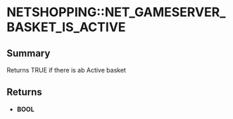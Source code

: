 # NETSHOPPING::NET_GAMESERVER_BASKET_IS_ACTIVE

## Summary
Returns TRUE if there is ab Active basket

## Returns
* **BOOL**
